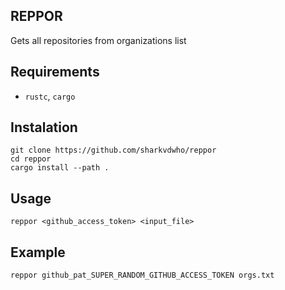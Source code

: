 ## REPPOR
Gets all repositories from organizations list

## Requirements

- `rustc`, `cargo`

## Instalation
```shell
git clone https://github.com/sharkvdwho/reppor
cd reppor
cargo install --path .
```

## Usage

```shell
reppor <github_access_token> <input_file>
```

## Example 
```shell
reppor github_pat_SUPER_RANDOM_GITHUB_ACCESS_TOKEN orgs.txt
```

